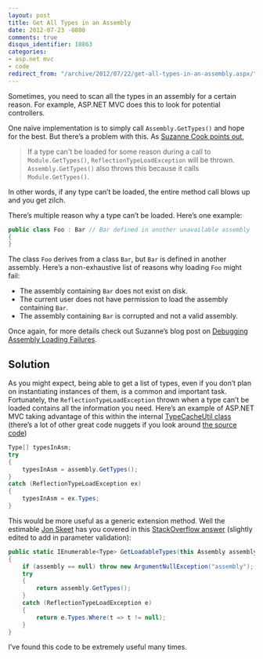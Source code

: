 ```yaml
---
layout: post
title: Get All Types in an Assembly
date: 2012-07-23 -0800
comments: true
disqus_identifier: 18863
categories:
- asp.net mvc
- code
redirect_from: "/archive/2012/07/22/get-all-types-in-an-assembly.aspx/"
---
```


Sometimes, you need to scan all the types in an assembly for a certain
reason. For example, ASP.NET MVC does this to look for potential
controllers.

One naïve implementation is to simply call `Assembly.GetTypes()` and
hope for the best. But there’s a problem with this. As [Suzanne Cook
points
out](http://blogs.msdn.com/b/suzcook/archive/2003/08/11/57236.aspx "ReflectionTypeLoadException"),

> If a type can't be loaded for some reason during a call to
> `Module.GetTypes()`, `ReflectionTypeLoadException` will be thrown.
> `Assembly.GetTypes()` also throws this because it calls
> `Module.GetTypes()`.

In other words, if any type can’t be loaded, the entire method call
blows up and you get zilch.

There’s multiple reason why a type can’t be loaded. Here’s one example:

```csharp
public class Foo : Bar // Bar defined in another unavailable assembly
{
}
```

The class `Foo` derives from a class `Bar`, but `Bar` is defined in
another assembly. Here’s a non-exhaustive list of reasons why loading
`Foo` might fail:

-   The assembly containing `Bar` does not exist on disk.
-   The current user does not have permission to load the assembly
    containing `Bar`.
-   The assembly containing `Bar` is corrupted and not a valid assembly.

Once again, for more details check out Suzanne’s blog post on [Debugging
Assembly Loading
Failures](http://blogs.msdn.com/b/suzcook/archive/2003/05/29/57120.aspx "Debugging Assembly Load Failures").

Solution
--------

As you might expect, being able to get a list of types, even if you
don’t plan on instantiating instances of them, is a common and important
task. Fortunately, the `ReflectionTypeLoadException` thrown when a type
can’t be loaded contains all the information you need. Here’s an example
of ASP.NET MVC taking advantage of this within the internal
[TypeCacheUtil
class](http://aspnetwebstack.codeplex.com/SourceControl/changeset/view/eecfe803d31d#src%2fSystem.Web.Mvc%2fTypeCacheUtil.cs "TypeCacheUtil.cs")
(there’s a lot of other great code nuggets if you look around [the
source
code](http://aspnetwebstack.codeplex.com "ASP.NET Web Stack Source Code"))

```csharp
Type[] typesInAsm;
try
{
    typesInAsm = assembly.GetTypes();
}
catch (ReflectionTypeLoadException ex)
{
    typesInAsm = ex.Types;
}
```

This would be more useful as a generic extension method. Well the
estimable [Jon
Skeet](http://msmvps.com/blogs/jon_skeet/ "Jon Skeet's Blog") has you
covered in this [StackOverflow
answer](http://stackoverflow.com/questions/7889228/how-to-prevent-reflectiontypeloadexception-when-calling-assembly-gettypes "StackOverflow question on loading types")
(slightly edited to add in parameter validation):

```csharp
public static IEnumerable<Type> GetLoadableTypes(this Assembly assembly)
{
    if (assembly == null) throw new ArgumentNullException("assembly");
    try
    {
        return assembly.GetTypes();
    }
    catch (ReflectionTypeLoadException e)
    {
        return e.Types.Where(t => t != null);
    }
}
```

I’ve found this code to be extremely useful many times.

